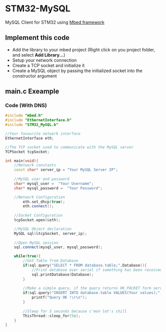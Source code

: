 # STM32-MySQL
MySQL Client for STM32 using [Mbed framework](https://github.com/ARMmbed/mbed-os)

## Implement this code
- Add the library to your mbed project (Right click on you project folder, and select **Add Library...**)
- Setup your network connection
- Create a TCP socket and initialize it
- Create a MySQL object by passing the initialized socket into the constructor argument

## main.c Exeample
### Code (With DNS)
```C++
#include "mbed.h"
#include "EthernetInterface.h"
#include "STM32_MySQL.h"

//Your favourite network interface
EthernetInterface eth;

//The TCP socket used to communicate with the MySQL server
TCPSocket tcpSocket;

int main(void){
	//Network constants
	const char* server_ip =	"Your MySQL Server IP";
	
	//MySQL user and password
	char* mysql_user = 	"Your Username";
	char* mysql_password = 	"Your Password";

	//Network Configuration
    	eth.set_dhcp(true);
    	eth.connect();
	
	//Socket Configuration
	tcpSocket.open(&eth);

	//MySQL Object declaration
	MySQL sql(&tcpSocket, server_ip);
	
	//Open MySQL session
	sql.connect(mysql_user, mysql_password);

	while(true){
		//Get Table from Database
		if(sql.query("SELECT * FROM database.table;",Database)){
			//Print database over serial if something has been received
			sql.printDatabase(Database);
		}
		
		//Make a simple query, if the query returns OK_PACKET form server, it returns true
		if(sql.query("INSERT INTO database.table VALUES(Your values);")){
			printf("Query OK !\r\n");
		}
		
		//Sleep for 5 seconds because c'mon let's chill
		ThisThread::sleep_for(5s);
	}
}
```
